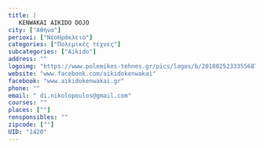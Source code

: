 ```yaml
---
title: |
   KENWAKAI AIKIDO DOJO
city: ["Αθήνα"]
perioxi: ["ΝέοΗράκλειο"]
categories: ["Πολεμικές τέχνες"]
subcategories: ["Aikido"]
address: ""
logoimg: "https://www.polemikes-tehnes.gr/pics/logos/b/2018025233355687.jpg"
website: "www.facebook.com/aikidokenwakai"
facebook: "www.aikidokenwakai.gr"
phone: ""
email: " di.nikolopoulos@gmail.com"
courses: ""
places: [""]
rensponsibles: ""
zipcode: [""]
UID: "1420"
---
```




